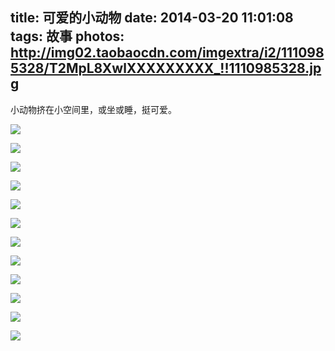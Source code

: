 title: 可爱的小动物
date: 2014-03-20 11:01:08
tags: 故事
photos: http://img02.taobaocdn.com/imgextra/i2/1110985328/T2MpL8XwlXXXXXXXXX_!!1110985328.jpg
---

小动物挤在小空间里，或坐或睡，挺可爱。

<!-- more -->

![](http://img02.taobaocdn.com/imgextra/i2/1110985328/T2vTr5XtFaXXXXXXXX_!!1110985328.jpg)

![](http://img03.taobaocdn.com/imgextra/i3/1110985328/T2cor9Xs4XXXXXXXXX_!!1110985328.jpg)

![](http://img03.taobaocdn.com/imgextra/i3/1110985328/T21kr5XzNXXXXXXXXX_!!1110985328.jpg)

![](http://img04.taobaocdn.com/imgextra/i4/1110985328/T2ovj9XtFXXXXXXXXX_!!1110985328.jpg)

![](http://img04.taobaocdn.com/imgextra/i4/1110985328/T2p7n9XsVXXXXXXXXX_!!1110985328.jpg)

![](http://img04.taobaocdn.com/imgextra/i4/1110985328/T2ujj_XshXXXXXXXXX_!!1110985328.jpg)

![](http://img02.taobaocdn.com/imgextra/i2/1110985328/T2Y4T5XzNXXXXXXXXX_!!1110985328.jpg)

![](http://img03.taobaocdn.com/imgextra/i3/1110985328/T2Mdj_XsNXXXXXXXXX_!!1110985328.jpg)

![](http://img01.taobaocdn.com/imgextra/i1/1110985328/T2Srj9Xu4XXXXXXXXX_!!1110985328.jpg)

![](http://img04.taobaocdn.com/imgextra/i4/1110985328/T2WKH5Xw4aXXXXXXXX_!!1110985328.jpg)

![](http://img04.taobaocdn.com/imgextra/i4/1110985328/T22L_.XqJXXXXXXXXX_!!1110985328.jpg)

![](http://img03.taobaocdn.com/imgextra/i3/1110985328/T2M8b5XE4XXXXXXXXX_!!1110985328.jpg)


